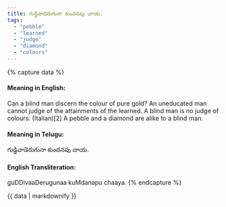 ```yaml
---
title: గుడ్డివాడెరుగునా కుందనపు చాయ.
tags:
  - "pebble"
  - "learned"
  - "judge"
  - "diamond"
  - "colours"
---
```


{% capture data %}
#### Meaning in English:
Can a blind man discern the colour of pure gold?
An uneducated man cannot judge of the attainments of the learned.
A blind man is no judge of colours. (Italian)[2]
A pebble and a diamond are alike to a blind man.

#### Meaning in Telugu:
గుడ్డివాడెరుగునా కుందనపు చాయ.

#### English Transliteration:
guDDivaaDerugunaa kuMdanapu chaaya.
{% endcapture %}

<div class="notice">{{ data | markdownify }}</div>

